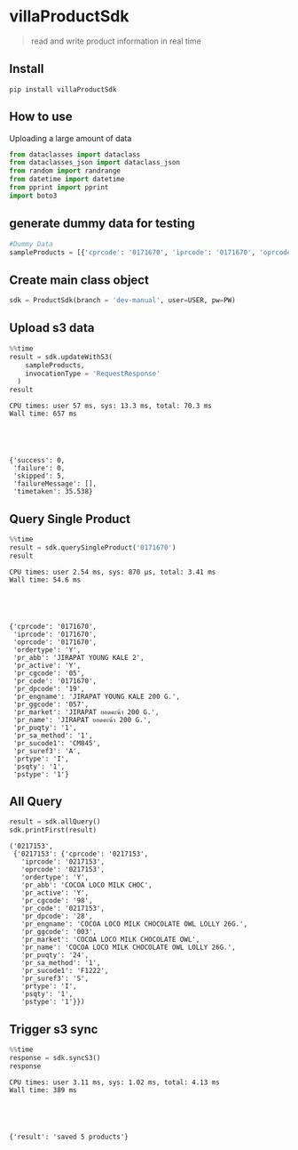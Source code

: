 # villaProductSdk
> read and write product information in real time


## Install

`pip install villaProductSdk`

## How to use

Uploading a large amount of data

```python
from dataclasses import dataclass
from dataclasses_json import dataclass_json
from random import randrange
from datetime import datetime
from pprint import pprint
import boto3

```

## generate dummy data for testing

```python
#Dummy Data
sampleProducts = [{'cprcode': '0171670', 'iprcode': '0171670', 'oprcode': '0171670', 'ordertype': 'Y', 'pr_abb': 'JIRAPAT YOUNG KALE 2', 'pr_active': 'Y', 'pr_cgcode': '05', 'pr_code': '0171670', 'pr_dpcode': '19', 'pr_engname': 'JIRAPAT YOUNG KALE 200 G.', 'pr_ggcode': '057', 'pr_market': 'JIRAPAT ยอดคะน้า 200 G.', 'pr_name': 'JIRAPAT ยอดคะน้า 200 G.', 'pr_puqty': '1', 'pr_sa_method': '1', 'pr_sucode1': 'CM845     ', 'pr_suref3': 'A', 'prtype': 'I', 'psqty': '1', 'pstype': '1'}, {'cprcode': '0235141', 'iprcode': '0235141', 'oprcode': '0235141', 'ordertype': 'Y', 'pr_abb': 'EEBOO-PZCT3-PUZZLE', 'pr_active': 'Y', 'pr_cgcode': '08', 'pr_code': '0235141', 'pr_dpcode': '19', 'pr_engname': 'EEBOO,ANIMAL COUNTING PUZZLE_3ED,PZCT3', 'pr_ggcode': '113', 'pr_market': 'eeboo,PUZZLE-PZCT3', 'pr_name': 'EEBOO-PZCT3-ตัวต่อนับเลข ANIMAL COUNTING_3ED', 'pr_puqty': '1', 'pr_sa_method': '1', 'pr_sucode1': 'CM1979    ', 'pr_suref3': 'A', 'prtype': 'I', 'psqty': '1', 'pstype': '1'}, {'cprcode': '0217153', 'iprcode': '0217153', 'oprcode': '0217153', 'ordertype': 'Y', 'pr_abb': 'COCOA LOCO MILK CHOC', 'pr_active': 'Y', 'pr_cgcode': '98', 'pr_code': '0217153', 'pr_dpcode': '28', 'pr_engname': 'COCOA LOCO MILK CHOCOLATE OWL LOLLY 26G.', 'pr_ggcode': '003', 'pr_market': 'COCOA LOCO MILK CHOCOLATE OWL', 'pr_name': 'COCOA LOCO MILK CHOCOLATE OWL LOLLY 26G.', 'pr_puqty': '24', 'pr_sa_method': '1', 'pr_sucode1': 'F1222     ', 'pr_suref3': 'S', 'prtype': 'I', 'psqty': '1', 'pstype': '1'}, {'cprcode': '0182223', 'iprcode': '0182223', 'oprcode': '0182223', 'ordertype': 'Y', 'pr_abb': 'CIRIO PIZZASSIMO 400', 'pr_active': 'Y', 'pr_cgcode': '06', 'pr_code': '0182223', 'pr_dpcode': '06', 'pr_engname': 'CIRIO PIZZASSIMO 400G.', 'pr_ggcode': '004', 'pr_market': 'CIRIO ซอสทำพิซซ่า 400 G.', 'pr_name': 'CIRIO ซอสทำพิซซ่า 400 G.', 'pr_puqty': '12', 'pr_sa_method': '1', 'pr_sucode1': '2589      ', 'pr_suref3': 'C', 'prtype': 'I', 'psqty': '1', 'pstype': '1'}, {'cprcode': '0124461', 'iprcode': '0124461', 'oprcode': '0124461', 'ordertype': 'Y', 'pr_abb': 'NEW CHOICE LYCHEE', 'pr_active': 'Y', 'pr_cgcode': '02', 'pr_code': '0124461', 'pr_dpcode': '02', 'pr_engname': 'NEW CHOICE LYCHEE', 'pr_ggcode': '003', 'pr_market': 'NEW CHOICE กลิ่นลิ้นจี่', 'pr_name': 'NEW CHOICE กลิ่นลิ้นจี่', 'pr_puqty': '12', 'pr_sa_method': '1', 'pr_sucode1': '695       ', 'pr_suref3': 'A', 'prtype': 'I', 'psqty': '1', 'pstype': '1'}]

```

## Create main class object

```python
sdk = ProductSdk(branch = 'dev-manual', user=USER, pw=PW)
```

## Upload s3 data

```python
%%time
result = sdk.updateWithS3(
    sampleProducts,
    invocationType = 'RequestResponse'
  )
result
```

    CPU times: user 57 ms, sys: 13.3 ms, total: 70.3 ms
    Wall time: 657 ms





    {'success': 0,
     'failure': 0,
     'skipped': 5,
     'failureMessage': [],
     'timetaken': 35.538}



## Query Single Product

```python
%%time
result = sdk.querySingleProduct('0171670')
result
```

    CPU times: user 2.54 ms, sys: 870 µs, total: 3.41 ms
    Wall time: 54.6 ms





    {'cprcode': '0171670',
     'iprcode': '0171670',
     'oprcode': '0171670',
     'ordertype': 'Y',
     'pr_abb': 'JIRAPAT YOUNG KALE 2',
     'pr_active': 'Y',
     'pr_cgcode': '05',
     'pr_code': '0171670',
     'pr_dpcode': '19',
     'pr_engname': 'JIRAPAT YOUNG KALE 200 G.',
     'pr_ggcode': '057',
     'pr_market': 'JIRAPAT ยอดคะน้า 200 G.',
     'pr_name': 'JIRAPAT ยอดคะน้า 200 G.',
     'pr_puqty': '1',
     'pr_sa_method': '1',
     'pr_sucode1': 'CM845',
     'pr_suref3': 'A',
     'prtype': 'I',
     'psqty': '1',
     'pstype': '1'}



## All Query

```python
result = sdk.allQuery()
sdk.printFirst(result)
```




    ('0217153',
     {'0217153': {'cprcode': '0217153',
       'iprcode': '0217153',
       'oprcode': '0217153',
       'ordertype': 'Y',
       'pr_abb': 'COCOA LOCO MILK CHOC',
       'pr_active': 'Y',
       'pr_cgcode': '98',
       'pr_code': '0217153',
       'pr_dpcode': '28',
       'pr_engname': 'COCOA LOCO MILK CHOCOLATE OWL LOLLY 26G.',
       'pr_ggcode': '003',
       'pr_market': 'COCOA LOCO MILK CHOCOLATE OWL',
       'pr_name': 'COCOA LOCO MILK CHOCOLATE OWL LOLLY 26G.',
       'pr_puqty': '24',
       'pr_sa_method': '1',
       'pr_sucode1': 'F1222',
       'pr_suref3': 'S',
       'prtype': 'I',
       'psqty': '1',
       'pstype': '1'}})



## Trigger s3 sync

```python
%%time
response = sdk.syncS3()
response
```

    CPU times: user 3.11 ms, sys: 1.02 ms, total: 4.13 ms
    Wall time: 389 ms





    {'result': 'saved 5 products'}



